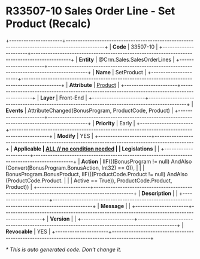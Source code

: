 ﻿---
erp.type: front-end-business-rule
erp.entity: Crm.Sales.SalesOrderLines
---

# R33507-10 Sales Order Line - Set Product (Recalc)
+----------------------+----------------------------------------------------------------------------------------------+
| **Code**             | 33507-10                                                                                     |
+----------------------+----------------------------------------------------------------------------------------------+
| **Entity**           | @Crm.Sales.SalesOrderLines                                                                   |
+----------------------+----------------------------------------------------------------------------------------------+
| **Name**             | SetProduct                                                                                   |
+----------------------+----------------------------------------------------------------------------------------------+
| **Attribute**        | [Product](../entities/Crm.Sales.SalesOrderLines.md#product)                                  |
+----------------------+----------------------------------------------------------------------------------------------+
| **Layer**            | Front-End                                                                                    |
+----------------------+----------------------------------------------------------------------------------------------+
| **Events**           | AttributeChanged(BonusProgram, ProductCode, Product)                                         |
+----------------------+----------------------------------------------------------------------------------------------+
| **Priority**         | Early                                                                                        |
+----------------------+----------------------------------------------------------------------------------------------+
| **Modify**           | YES                                                                                          |
+----------------------+----------------------------------------------------------------------------------------------+
| **Applicable         | [ALL // no condition needed](xref:applicable-legislations)                                   |
| Legislations**       |                                                                                              |
+----------------------+----------------------------------------------------------------------------------------------+
| **Action**           | IIF(((BonusProgram != null) AndAlso (Convert(BonusProgram.BonusAction, Int32) == 0)),        |
|                      | BonusProgram.BonusProduct, IIF(((ProductCode.Product != null) AndAlso (ProductCode.Product.  |
|                      | Active == True)), ProductCode.Product, Product))                                             |
+----------------------+----------------------------------------------------------------------------------------------+
| **Description**      |                                                                                              |
+----------------------+----------------------------------------------------------------------------------------------+
| **Message**          |                                                                                              |
+----------------------+----------------------------------------------------------------------------------------------+
| **Version**          |                                                                                              |
+----------------------+----------------------------------------------------------------------------------------------+
| **Revocable**        | YES                                                                                          |
+----------------------+----------------------------------------------------------------------------------------------+

*\* This is auto generated code. Don't change it.*
